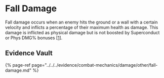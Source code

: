 # Fall Damage

Fall damage occurs when an enemy hits the ground or a wall with a certain velocity and inflicts a percentage of their maximum health as damage. This damage is inflicted as physical damage but is not boosted by Superconduct or Phys DMG% bonuses \[[1](../../../evidence/combat-mechanics/damage/other/fall-damage.md#sc-and-phys-bonus-dont-affect-fall-damage)\].

## Evidence Vault

{% page-ref page="../../../evidence/combat-mechanics/damage/other/fall-damage.md" %}

